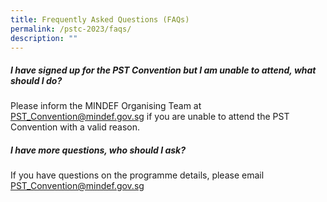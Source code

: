 ```yaml
---
title: Frequently Asked Questions (FAQs)
permalink: /pstc-2023/faqs/
description: ""
---
```

##### **I have signed up for the PST Convention but I am unable to attend, what should I do?** 

Please inform the MINDEF Organising Team at [PST_Convention@mindef.gov.sg](PST_Convention@mindef.gov.sg) if you are unable to attend the PST Convention with a valid reason.

##### **I have more questions, who should I ask?** 
If you have questions on the programme details, please email [PST_Convention@mindef.gov.sg](PST_Convention@mindef.gov.sg) 